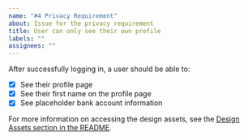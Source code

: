 ```yaml
---
name: "#4 Privacy Requirement"
about: Issue for the privacy requirement
title: User can only see their own profile
labels: ""
assignees: ""
---
```


After successfully logging in, a user should be able to:

- [x] See their profile page
- [x] See their first name on the profile page
- [x] See placeholder bank account information

For more information on accessing the design assets, see the [Design Assets section in the README](https://github.com/OpenClassrooms-Student-Center/Project-10-Bank-API#design-assets).
